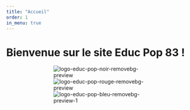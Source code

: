 ```yaml
---
title: "Accueil"
order: 1
in_menu: true
---
```

# Bienvenue sur le site Educ Pop 83 !

<html>
<head>
    <style>
        .allimg {
            width:50%;margin-left:25%; margin-right:25%; center
        }
    </style>
</head>
<body>
    <div class="allimg">
<a target='_blank'><img src='https://i.postimg.cc/LhFV6wdS/logo-educ-pop-noir-removebg-preview.png' border='0' alt='logo-educ-pop-noir-removebg-preview'/></a><a target='_blank'><img src='https://i.postimg.cc/XpQKLvrN/logo-educ-pop-rouge-removebg-preview.png' border='0' alt='logo-educ-pop-rouge-removebg-preview'/></a><a target='_blank'><img src='https://i.postimg.cc/dkst5Jkv/logo-educ-pop-bleu-removebg-preview-1.png' border='0' alt='logo-educ-pop-bleu-removebg-preview-1'/></a> 